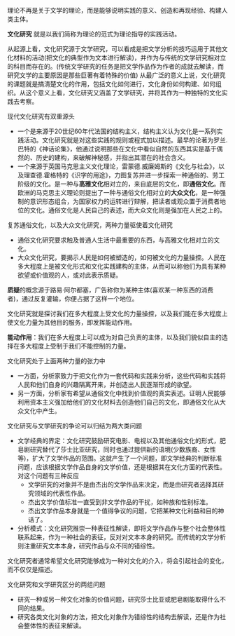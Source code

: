 
理论不再是关于文学的理论，而是能够说明实践的意义、创造和再现经验、构建人类主体。

**文化研究** 就是以我们简称为理论的范式为理论指导的实践活动。

从起源上看，文化研究源于文学研究，可以看成是把文学分析的技巧运用于其他文化材料的活动(把文化的典型作为文本进行解读)，并作为与传统的文学研究相对立的科目而存在的。(传统文学研究的任务是把文学作品作为作者的成就去解读，而研究文学的主要原因是那些巨著有着特殊的价值)
从最广泛的意义上说，文化研究的课题就是搞清楚文化的作用，包括文化如何进行，文化身份如何构建、如何组织。从这个意义上看，文化研究又涵盖了文学研究，并将其作为一种独特的文化实践去考察。

现代文化研究有双重源头
+ 一个是来源于20世纪60年代法国的结构主义，结构主义认为文化是一系列实践活动。文化研究就是对这些实践的规则或程式加以描述。最早的论著为罗兰.巴特的《神话论集》，他通过说明那些在文化中看似自然的东西其实是基于偶然的、历史的建构，来破解神秘感，并指出其潜在的社会含义。
+ 一个来源于英国马克思主义文化理论，雷蒙德.威廉姆斯的《文化与社会》，以及理查德.霍格特的《识字的用途》，力图复苏并进一步探索一种通俗的、劳工阶级的文化。是一种与**高雅文化**相对立的，来自底层的文化，即**通俗文化**。而欧洲的马克思主义理论则提出了一种与通俗文化相对立的**大众文化**，是一种强制的意识形态组合，为国家权力的运转进行辩解，把读者或观众置于消费者地位的文化。通俗文化是人民自己的表述，而大众文化则是强加在人民之上的。

复苏通俗文化，以及大众文化研究，两种力量驱使着文化研究
+ 通俗文化研究要求触及普通人生活中最重要的东西，与高雅文化相对立的文化。
+ 大众文化研究，要揭示人民是如何被塑造的，如何被文化的力量操控。人民在多大程度上是被文化形式和文化实践建构的主体，从而可以称他们为具有某种欲望或价值观的人，或对此表示质疑。


**质疑**的概念源于路易·阿尔都塞，广告称你为某种主体(喜欢某一种东西的消费者)，通过反复灌输，你便占据了这样一个地位。

文化研究就是探讨我们在多大程度上受文化的力量操控，以及我们能在多大程度上使文化力量为其他目的服务，即发挥能动作用。

**能动作用**：我们在多大程度上可以成为对自己负责的主体，以及我们貌似自主的选择在多大程度上受制于我们不能控制的力量。

文化研究处于上面两种力量的张力中
+ 一方面，分析家致力于把文化作为一套代码和实践来分析，这些代码和实践将人民和他们自身的兴趣隔离开来，并创造出人民逐渐形成的欲望。
+ 另一方面，分析家有希望从通俗文化中找到价值观的真实表述。证明人民能够利用资本主义强加给他们的文化材料去创造他们自己的文化，即通俗文化从大众文化中产生。

文化研究与文学研究的争论可以归结为两大类问题
+ 文学经典的界定：文化研究鼓励研究电影、电视以及其他通俗文化的形式，肥皂剧研究替代了莎士比亚研究，同时也通过提供新的语境(少数族裔、女性等)，扩大了文学作品的范围。这就产生了一个问题，即文学经典的判断标准问题，应该根据文学作品自身的文学价值，还是根据其在文化方面的代表性。对这个问题有三种反应
  + 文学研究的对象并不是由杰出的文学作品来决定，而是由研究者选择其研究领域的代表性作品。
  + 杰出文学价值标准一直受到非文学作品的干扰，如种族和性别标准。
  + 杰出文学作品本身就是一个值得争议的问题，它把某种文化利益和目的神话了。
+ 分析模式：文化研究推崇一种表征性解读，即将文学作品作与整个社会整体性联系起来，作为一种社会的表征，反对对文本本身的研究。而传统的文学分析则注重研究文本本身，研究作品与众不同的错综性。


文化研究者通常希望文化研究能够成为一种对文化的介入，将会引起社会的变化，而不仅仅是描述。

文化研究和文学研究区分的两组问题
+ 研究一种或另一种文化对象的价值问题，研究莎士比亚或肥皂剧能取得什么不同的结果。
+ 研究各类文化对象的方法，把文化对象作为错综性的结构去解读，还是作为社会整体性的表征来解读。

